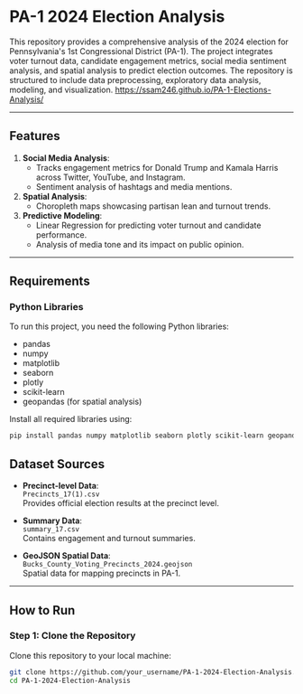 # PA-1 2024 Election Analysis

This repository provides a comprehensive analysis of the 2024 election for Pennsylvania's 1st Congressional District (PA-1). The project integrates voter turnout data, candidate engagement metrics, social media sentiment analysis, and spatial analysis to predict election outcomes. The repository is structured to include data preprocessing, exploratory data analysis, modeling, and visualization.
https://ssam246.github.io/PA-1-Elections-Analysis/


---

## Features
1. **Social Media Analysis**:
   - Tracks engagement metrics for Donald Trump and Kamala Harris across Twitter, YouTube, and Instagram.
   - Sentiment analysis of hashtags and media mentions.
2. **Spatial Analysis**:
   - Choropleth maps showcasing partisan lean and turnout trends.
3. **Predictive Modeling**:
   - Linear Regression for predicting voter turnout and candidate performance.
   - Analysis of media tone and its impact on public opinion.

---

## Requirements

### Python Libraries
To run this project, you need the following Python libraries:
- pandas
- numpy
- matplotlib
- seaborn
- plotly
- scikit-learn
- geopandas (for spatial analysis)

Install all required libraries using:
```bash
pip install pandas numpy matplotlib seaborn plotly scikit-learn geopandas
```

## Dataset Sources

- **Precinct-level Data**:  
  `Precincts_17(1).csv`  
  Provides official election results at the precinct level.

- **Summary Data**:  
  `summary_17.csv`  
  Contains engagement and turnout summaries.

- **GeoJSON Spatial Data**:  
  `Bucks_County_Voting_Precincts_2024.geojson`  
  Spatial data for mapping precincts in PA-1.

---

## How to Run

### Step 1: Clone the Repository
Clone this repository to your local machine:
```bash
git clone https://github.com/your_username/PA-1-2024-Election-Analysis.git
cd PA-1-2024-Election-Analysis
